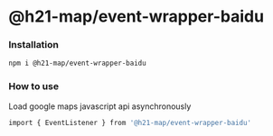 # @h21-map/event-wrapper-baidu
### Installation
```bash
npm i @h21-map/event-wrapper-baidu
```
### How to use
Load google maps javascript api asynchronously
```bash
import { EventListener } from '@h21-map/event-wrapper-baidu'
```
